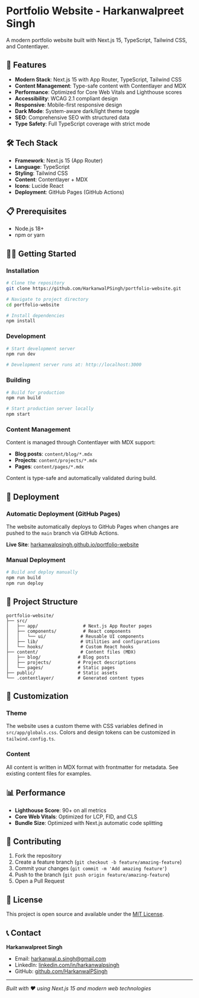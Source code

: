 # Portfolio Website - Harkanwalpreet Singh

A modern portfolio website built with Next.js 15, TypeScript, Tailwind CSS, and Contentlayer.

## 🚀 Features

- **Modern Stack**: Next.js 15 with App Router, TypeScript, Tailwind CSS
- **Content Management**: Type-safe content with Contentlayer and MDX
- **Performance**: Optimized for Core Web Vitals and Lighthouse scores
- **Accessibility**: WCAG 2.1 compliant design
- **Responsive**: Mobile-first responsive design
- **Dark Mode**: System-aware dark/light theme toggle
- **SEO**: Comprehensive SEO with structured data
- **Type Safety**: Full TypeScript coverage with strict mode

## 🛠 Tech Stack

- **Framework**: Next.js 15 (App Router)
- **Language**: TypeScript
- **Styling**: Tailwind CSS
- **Content**: Contentlayer + MDX
- **Icons**: Lucide React
- **Deployment**: GitHub Pages (GitHub Actions)

## 📋 Prerequisites

- Node.js 18+ 
- npm or yarn

## 🏃‍♂️ Getting Started

### Installation

```bash
# Clone the repository
git clone https://github.com/HarkanwalPSingh/portfolio-website.git

# Navigate to project directory
cd portfolio-website

# Install dependencies
npm install
```

### Development

```bash
# Start development server
npm run dev

# Development server runs at: http://localhost:3000
```

### Building

```bash
# Build for production
npm run build

# Start production server locally
npm start
```

### Content Management

Content is managed through Contentlayer with MDX support:

- **Blog posts**: `content/blog/*.mdx`
- **Projects**: `content/projects/*.mdx` 
- **Pages**: `content/pages/*.mdx`

Content is type-safe and automatically validated during build.

## 🚀 Deployment

### Automatic Deployment (GitHub Pages)

The website automatically deploys to GitHub Pages when changes are pushed to the `main` branch via GitHub Actions.

**Live Site**: [harkanwalpsingh.github.io/portfolio-website](https://harkanwalpsingh.github.io/portfolio-website)

### Manual Deployment

```bash
# Build and deploy manually
npm run build
npm run deploy
```

## 📁 Project Structure

```
portfolio-website/
├── src/
│   ├── app/                 # Next.js App Router pages
│   ├── components/          # React components
│   │   └── ui/             # Reusable UI components
│   ├── lib/                # Utilities and configurations
│   └── hooks/              # Custom React hooks
├── content/                # Content files (MDX)
│   ├── blog/              # Blog posts
│   ├── projects/          # Project descriptions  
│   └── pages/             # Static pages
├── public/                # Static assets
└── .contentlayer/         # Generated content types
```

## 🎨 Customization

### Theme

The website uses a custom theme with CSS variables defined in `src/app/globals.css`. Colors and design tokens can be customized in `tailwind.config.ts`.

### Content

All content is written in MDX format with frontmatter for metadata. See existing content files for examples.

## 📊 Performance

- **Lighthouse Score**: 90+ on all metrics
- **Core Web Vitals**: Optimized for LCP, FID, and CLS
- **Bundle Size**: Optimized with Next.js automatic code splitting

## 🤝 Contributing

1. Fork the repository
2. Create a feature branch (`git checkout -b feature/amazing-feature`)
3. Commit your changes (`git commit -m 'Add amazing feature'`)
4. Push to the branch (`git push origin feature/amazing-feature`)
5. Open a Pull Request

## 📝 License

This project is open source and available under the [MIT License](LICENSE).

## 📞 Contact

**Harkanwalpreet Singh**
- Email: [harkanwal.p.singh@gmail.com](mailto:harkanwal.p.singh@gmail.com)
- LinkedIn: [linkedin.com/in/harkanwalpsingh](https://www.linkedin.com/in/harkanwalpsingh/)
- GitHub: [github.com/HarkanwalPSingh](https://github.com/HarkanwalPSingh)

---

*Built with ❤️ using Next.js 15 and modern web technologies*